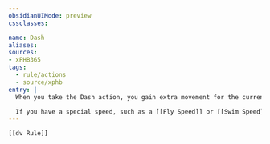 ```yaml
---
obsidianUIMode: preview
cssclasses:

name: Dash
aliases:
sources:
- xPHB365
tags:
  - rule/actions
  - source/xphb
entry: |-
  When you take the Dash action, you gain extra movement for the current turn. The increase equals your [[Speed]] after applying any modifiers. With a [[Speed]] of 30 feet, for example, you can move up to 60 feet on your turn if you Dash. If your [[Speed]] of 30 feet is reduced to 15 feet, you can move up to 30 feet this turn if you Dash.

  If you have a special speed, such as a [[Fly Speed]] or [[Swim Speed]], you can use that speed instead of your Speed when you take this action. You choose which speed to use each time you take it.
---
```


```meta-bind-embed
[[dv Rule]]
```
